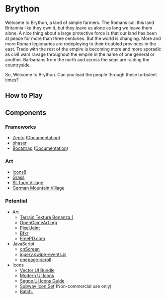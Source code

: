 # Brython

Welcome to Brython, a land of simple farmers. The Romans call this land Britannia like they own it, but they leave us alone as
long we leave them alone. A nice thing about a large protective force is that our land has been at peace for more than three
centuries. But the world is changing. More and more Roman legionaries are redeploying to their troubled provinces in the east.
Trade with the rest of the empire is becoming more and more sporadic as civil wars ravage throughout the empire in the name of
one general or another. Barbarians from the north and across the seas are raiding the countryside.

So, Welcome to Brython. Can you lead the people through these turbulent times?

## How to Play

## Components

### Frameworks

* [Zepto](https://github.com/madrobby/zepto) ([Documentation](http://zeptojs.com))
* [phaser](https://github.com/photonstorm/phaser)
* [Bootstrap](https://github.com/twbs/bootstrap) ([Documentation](http://getbootstrap.com))

### Art

* [Icons8](http://icons8.com/download-huge-windows8-set/)
* [Grass](http://seamlesstextures.deviantart.com/art/Grass-texture-seamless-393181884)
* [St Tudy Village](http://en.wikipedia.org/wiki/File:St_Tudy_Village_-_geograph.org.uk_-_788054.jpg)
* [German Mountain Village](http://www.wallpapers.rs/view/german_mountain_village-1152x864.html)

### Potential
* Art
  * [Terrain Texture Bonanza 1](http://poopgoblyn.deviantart.com/art/Terrain-Texture-Bonanza-1-114003795)
  * [OpenGameArt.org](http://opengameart.org/)
  * [PixelJoint](http://www.pixeljoint.com/)
  * [Bfxr](http://www.bfxr.net/)
  * [FreePD.com](http://freepd.com/)
* JavaScript
  * [onScreen](https://github.com/silvestreh/onScreen)
  * [jquery.swipe-events.js](https://github.com/eikes/jquery.swipe-events.js)
  * [onepage-scroll](https://github.com/peachananr/onepage-scroll)
* Icons
  * [Vector UI Bundle](http://dribbble.com/shots/400160-Vector-UI-Bundle)
  * [Modern UI Icons](http://designerfirst.com/icon-sets/modern-ui-icons/)
  * [Segoe UI Icons Guide](http://msdn.microsoft.com/en-us/library/windows/apps/jj841126.aspx)
  * [Subway Icon Set](http://subway.pixle.pl/) (Non-commercial use only)
  * [Batch.](http://adamwhitcroft.com/batch/)
